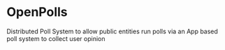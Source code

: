 # OpenPolls #
Distributed Poll System to allow public entities run polls via an App based poll system to collect user opinion
